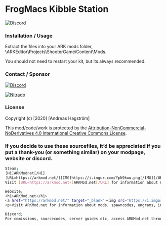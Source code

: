 # FrogMacs Kibble Station

[![Discord](https://i.imgur.com/YpN9kwu.png)](https://arkmod.net/)

### Installation / Usage

Extract the files into your ARK mods folder, \ARKEditor\Projects\ShooterGame\Content\Mods\. 

You should not need to restart your kit, but its always recommended.

### Contact / Sponsor
[![Discord](https://i.imgur.com/mawb62a.png)](https://arkmod.net/discord/)

[![Nitrado](https://i.imgur.com/UnEUi0X.png)](https://arkmod.net/nitrado/)

### License

Copyright (c) [2020] [Andreas Hagström]

This mod/code/work is protected by the [Attribution-NonCommercial-NoDerivatives 4.0 International Creative Commons License](https://creativecommons.org/licenses/by-nc-nd/4.0/legalcode).

### If you decide to use these sourcefiles, it’d be appreciated if you put a thank-you (or something similar) on your modpage, website or discord.
```sh
Steam;
[H1]ARKModnet[/H1]
[URL=https://arkmod.net/][IMG]https://i.imgur.com/YpN9kwu.png[/IMG][/URL]
Visit [URL=https://arkmod.net/]ARKMod.net[/URL] for information about mods, spawncodes, engrams, ini-settings, sourcefiles, request mod commission, serverguides, get your own subdomain/hosting, SVN server, discord bots and much more!

Website;
<h1>ARKMod.net</h1>
<a href="https://arkmod.net/" target="_blank"><img src="https://i.imgur.com/YpN9kwu.png" title="ARKMod.net"></a>
<p>Visit ARKMod.net for information about mods, spawncodes, engrams, ini-settings, sourcefiles, request mod commission, serverguides, get your own subdomain/hosting, SVN server, discord bots and much more!</p>

Discord;
For comissions, sourcecodes, server guides etc, access ARKMod.net through <https://arkmod.net/>.
```

